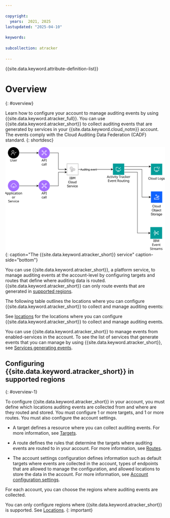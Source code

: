 ```yaml
---

copyright:
  years:  2021, 2025
lastupdated: "2025-04-10"

keywords:

subcollection: atracker

---
```


{{site.data.keyword.attribute-definition-list}}


# Overview
{: #overview}

Learn how to configure your account to manage auditing events by using {{site.data.keyword.atracker_full}}. You can use {{site.data.keyword.atracker_short}} to collect auditing events that are generated by services in your {{site.data.keyword.cloud_notm}} account. The events comply with the Cloud Auditing Data Federation (CADF) standard.
{: shortdesc}

![The {{site.data.keyword.atracker_short}} service](images/overview.svg "The {{site.data.keyword.atracker_short}} service"){: caption="The {{site.data.keyword.atracker_short}} service" caption-side="bottom"}

You can use {{site.data.keyword.atracker_short}}, a platform service, to manage auditing events at the account-level by configuring targets and routes that define where auditing data is routed. {{site.data.keyword.atracker_short}} can only route events that are generated in [supported regions](/docs/atracker?topic=atracker-regions). 

The following table outlines the locations where you can configure {{site.data.keyword.atracker_short}} to collect and manage auditing events:

See [locations](/docs/atracker?topic=atracker-regions) for the locations where you can configure {{site.data.keyword.atracker_short}} to collect and manage auditing events.

You can use {{site.data.keyword.atracker_short}} to manage events from enabled-services in the account. To see the list of services that generate events that you can manage by using {{site.data.keyword.atracker_short}}, see [Services generating events](/docs/atracker?topic=atracker-cloud_services_atracker). 



## Configuring {{site.data.keyword.atracker_short}} in supported regions
{: #overview-1}

To configure {{site.data.keyword.atracker_short}} in your account, you must define which locations auditing events are collected from and where are they routed and stored. You must configure 1 or more targets, and 1 or more routes. You must also configure the account settings.

- A target defines a resource where you can collect auditing events. For more information, see [Targets](/docs/atracker?topic=atracker-atracker-resources&interface=cli#atracker-resources-targets).

- A route defines the rules that determine the targets where auditing events are routed to in your account. For more information, see [Routes](/docs/atracker?topic=atracker-atracker-resources&interface=cli#atracker-resources-routes).

- The account settings configuration defines information such as default targets where events are collected in the account, types of endpoints that are allowed to manage the configuration, and allowed locations to store the data in the account. For more information, see [Account configuration settings](/docs/atracker?topic=atracker-atracker-resources&interface=cli#atracker-resources-settings).

For each account, you can choose the regions where auditing events are collected.

You can only configure regions where {{site.data.keyword.atracker_short}} is supported. See [Locations](/docs/atracker?topic=atracker-regions).
{: important}
